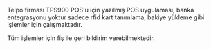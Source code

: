 Telpo firması TPS900 POS'u için yazılmış POS uygulaması, banka entegrasyonu yoktur sadece rfid kart tanımlama, bakiye yükleme gibi işlemler için çalışmaktadır.

Tüm işlemler için fiş ile geri bildirim verebilmektedir.
